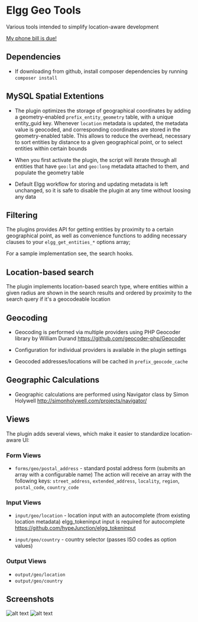 Elgg Geo Tools
================

Various tools intended to simplify location-aware development

[My phone bill is due!](https://www.paypal.com/cgi-bin/webscr?cmd=_s-xclick&hosted_button_id=P7QA9CFMENBKA)


## Dependencies

* If downloading from github, install composer dependencies by running ```composer install```


## MySQL Spatial Extentions

* The plugin optimizes the storage of geographical coordinates by adding a
geometry-enabled ```prefix_entity_geometry``` table, with a unique entity_guid key.
Whenever ```location``` metadata is updated, the metadata value is geocoded, and
corresponding coordinates are stored in the geometry-enabled table. This allows
to reduce the overhead, necessary to sort entities by distance to a given
geographical point, or to select entities within certain bounds

* When you first activate the plugin, the script will iterate through all
entities that have ```geo:lat``` and ```geo:long``` metadata attached to them,
and populate the geometry table

* Default Elgg workflow for storing and updating metadata is left unchanged,
so it is safe to disable the plugin at any time without loosing any data


## Filtering

The plugins provides API for getting entities by proximity to a certain geographical point,
as well as convenience functions to adding necessary clauses to your ```elgg_get_entities_*```
options array;

For a sample implementation see, the search hooks.


## Location-based search

The plugin implements location-based search type, where entities within a given radius
are shown in the search results and ordered by proximity to the search query
if it's a geocodeable location


## Geocoding

* Geocoding is performed via multiple providers using PHP Geocoder library by William Durand
https://github.com/geocoder-php/Geocoder

* Configuration for individual providers is available in the plugin settings

* Geocoded addresses/locations will be cached in ```prefix_geocode_cache```


## Geographic Calculations

* Geographic calculations are  performed using Navigator class by Simon Holywell
http://simonholywell.com/projects/navigator/



## Views

The plugin adds several views, which make it easier to standardize location-aware UI:

### Form Views

* ```forms/geo/postal_address``` - standard postal address form (submits an array with a configurable name)
The action will receive an array with the following keys:
```street_address```,
```extended_address```,
```locality```,
```region```,
```postal_code```,
```country_code```


### Input Views

* ```input/geo/location``` - location input with an autocomplete (from existing location metadata)
elgg_tokeninput input is required for autocomplete https://github.com/hypeJunction/elgg_tokeninput

* ```input/geo/country``` - country selector (passes ISO codes as option values)

### Output Views

* ```output/geo/location```
* ```output/geo/country```


## Screenshots

![alt text](https://raw.github.com/hypeJunction/hypeGeo/master/screenshots/search.png "Search Results")
![alt text](https://raw.github.com/hypeJunction/hypeGeo/master/screenshots/form.png "Form")